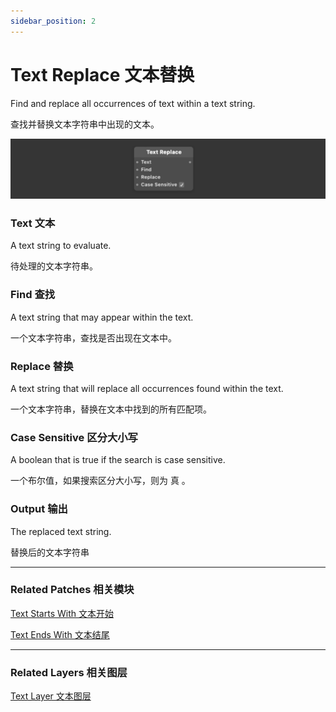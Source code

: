 ```yaml
---
sidebar_position: 2
---
```


# Text Replace 文本替换

Find and replace all occurrences of text within a text string.

查找并替换文本字符串中出现的文本。

![Image](./../../../static/img/docs/Text/text-replace.png)

### Text 文本

A text string to evaluate.

待处理的文本字符串。

### Find 查找

A text string that may appear within the text.

一个文本字符串，查找是否出现在文本中。

### Replace 替换

A text string that will replace all occurrences found within the text.

一个文本字符串，替换在文本中找到的所有匹配项。

### Case Sensitive 区分大小写

A boolean that is true if the search is case sensitive.

一个布尔值，如果搜索区分大小写，则为 真 。

### Output 输出

The replaced text string.

替换后的文本字符串

------

### Related Patches 相关模块

[Text Starts With 文本开始](./Text%20Starts%20With.md)

[Text Ends With 文本结尾](./Text%20Ends%20With.md)

------

### Related Layers 相关图层

[Text Layer 文本图层](./../Layer/Text%20Layer.md)
